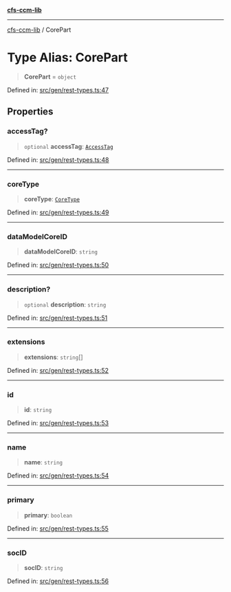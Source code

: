 [**cfs-ccm-lib**](../README.md)

***

[cfs-ccm-lib](../README.md) / CorePart

# Type Alias: CorePart

> **CorePart** = `object`

Defined in: [src/gen/rest-types.ts:47](#)

## Properties

### accessTag?

> `optional` **accessTag**: [`AccessTag`](AccessTag.md)

Defined in: [src/gen/rest-types.ts:48](#)

***

### coreType

> **coreType**: [`CoreType`](CoreType.md)

Defined in: [src/gen/rest-types.ts:49](#)

***

### dataModelCoreID

> **dataModelCoreID**: `string`

Defined in: [src/gen/rest-types.ts:50](#)

***

### description?

> `optional` **description**: `string`

Defined in: [src/gen/rest-types.ts:51](#)

***

### extensions

> **extensions**: `string`[]

Defined in: [src/gen/rest-types.ts:52](#)

***

### id

> **id**: `string`

Defined in: [src/gen/rest-types.ts:53](#)

***

### name

> **name**: `string`

Defined in: [src/gen/rest-types.ts:54](#)

***

### primary

> **primary**: `boolean`

Defined in: [src/gen/rest-types.ts:55](#)

***

### socID

> **socID**: `string`

Defined in: [src/gen/rest-types.ts:56](#)
